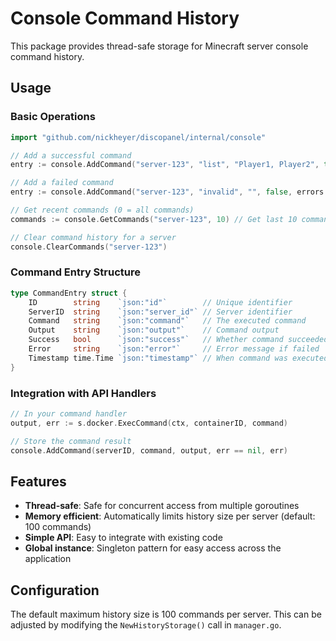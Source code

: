 # Console Command History

This package provides thread-safe storage for Minecraft server console command history.

## Usage

### Basic Operations

```go
import "github.com/nickheyer/discopanel/internal/console"

// Add a successful command
entry := console.AddCommand("server-123", "list", "Player1, Player2", true, nil)

// Add a failed command
entry := console.AddCommand("server-123", "invalid", "", false, errors.New("Unknown command"))

// Get recent commands (0 = all commands)
commands := console.GetCommands("server-123", 10) // Get last 10 commands

// Clear command history for a server
console.ClearCommands("server-123")
```

### Command Entry Structure

```go
type CommandEntry struct {
    ID        string    `json:"id"`        // Unique identifier
    ServerID  string    `json:"server_id"` // Server identifier
    Command   string    `json:"command"`   // The executed command
    Output    string    `json:"output"`    // Command output
    Success   bool      `json:"success"`   // Whether command succeeded
    Error     string    `json:"error"`     // Error message if failed
    Timestamp time.Time `json:"timestamp"` // When command was executed
}
```

### Integration with API Handlers

```go
// In your command handler
output, err := s.docker.ExecCommand(ctx, containerID, command)

// Store the command result
console.AddCommand(serverID, command, output, err == nil, err)
```

## Features

- **Thread-safe**: Safe for concurrent access from multiple goroutines
- **Memory efficient**: Automatically limits history size per server (default: 100 commands)
- **Simple API**: Easy to integrate with existing code
- **Global instance**: Singleton pattern for easy access across the application

## Configuration

The default maximum history size is 100 commands per server. This can be adjusted by modifying the `NewHistoryStorage()` call in `manager.go`.